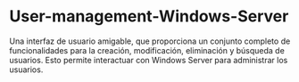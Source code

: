 # User-management-Windows-Server
Una interfaz de usuario amigable, que proporciona un conjunto completo de funcionalidades para la creación, modificación, eliminación y búsqueda de usuarios. Esto permite interactuar con Windows Server para administrar los usuarios.
